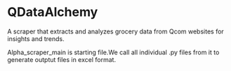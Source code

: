 # QDataAlchemy
A scraper that extracts and analyzes grocery data from Qcom websites for insights and trends.


Alpha_scraper_main is starting file.We call all  individual .py files from it to generate outptut files in excel format.

